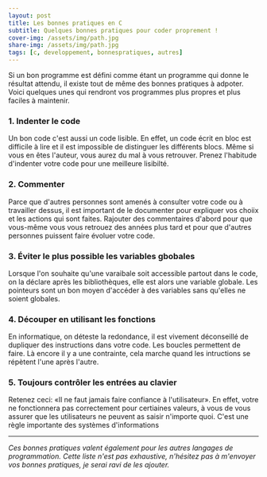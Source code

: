 ```yaml
---
layout: post
title: Les bonnes pratiques en C
subtitle: Quelques bonnes pratiques pour coder proprement !
cover-img: /assets/img/path.jpg
share-img: /assets/img/path.jpg
tags: [c, developpement, bonnespratiques, autres]
---
```


Si un bon programme est défini comme étant un programme qui donne le résultat attendu, il existe tout de même des bonnes pratiques à adpoter. Voici quelques unes qui rendront vos programmes plus propres et plus faciles à maintenir.

### 1. Indenter le code
Un bon code c'est aussi un code lisible. En effet, un code écrit en bloc est difficile à lire et il est impossible de distinguer les différents blocs. Même si vous en êtes l'auteur, vous aurez du mal à vous retrouver. Prenez l'habitude d'indenter votre code pour une meilleure lisibilté.

### 2. Commenter
Parce que d'autres personnes sont amenés à consulter votre code ou  à travailler dessus, il est important de le documenter pour expliquer vos choiix et les actions qui sont faites. Rajouter des commentaires d'abord pour que vous-même vous vous retrouez des années plus tard et pour que d'autres personnes puissent faire évoluer votre code.

### 3. Éviter le plus possible les variables gbobales
Lorsque l'on souhaite qu'une varaibale soit accessible partout dans le code, on la déclare après les bibliothèques, elle est alors une variable globale. Les pointeurs sont un bon moyen d'accéder à des variables sans qu'elles ne soient globales.

### 4. Découper en utilisant les fonctions
En informatique, on déteste la redondance, il est vivement déconseillé de dupliquer des instructions dans votre code. Les boucles permettent de faire.
Là encore il y a une contrainte, cela marche quand les intructions se répètent l'une après l'autre. 

### 5. Toujours contrôler les entrées au clavier
Retenez ceci: «Il ne faut jamais faire confiance à l'utilisateur». En effet, votre ne fonctionnera pas correctement pour certiaines valeurs, à vous de vous assurer que les utilisateurs ne peuvent as saisir n'importe quoi. C'est une règle importante des systèmes d'informations

---
*Ces bonnes pratiques valent également pour les autres langages de programmation. Cette liste n'est pas exhaustive, n'hésitez pas à m'envoyer vos bonnes pratiques, je serai ravi de les ajouter.*
